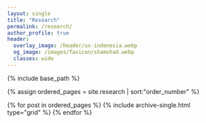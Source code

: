 ```yaml
---
layout: single
title: "Research"
permalink: /research/
author_profile: true
header:
  overlay_image: /header/ux-indonesia.webp
  og_image: /images/favicon/shamshad.webp
  classes: wide
---
```



<nbsp>

{% include base_path %}

{% assign ordered_pages = site.research | sort:"order_number" %}

{% for post in ordered_pages %}
  {% include archive-single.html type="grid" %}
{% endfor %}

